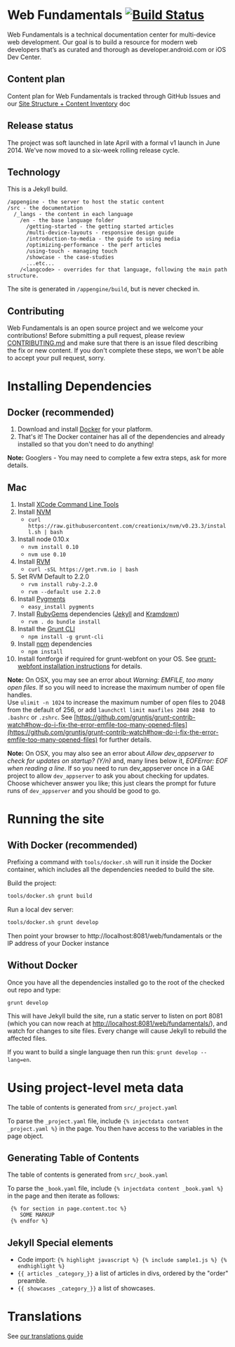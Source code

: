 Web Fundamentals [![Build Status](https://travis-ci.org/google/WebFundamentals.svg?branch=master)](https://travis-ci.org/google/WebFundamentals)
================

Web Fundamentals is a technical documentation center for multi-device web
development.  Our goal is to build a resource for modern web developers
that’s as curated and thorough as developer.android.com or iOS Dev Center.

Content plan
------------
Content plan for Web Fundamentals is tracked through GitHub Issues and our [Site Structure + Content Inventory](http://goo.gl/nWDD0M) doc


Release status
--------------

The project was soft launched in late April with a formal v1 launch in June 2014.  We've now moved to a six-week rolling release cycle.

Technology
----------

This is a Jekyll build.

```
/appengine - the server to host the static content
/src - the documentation
  /_langs - the content in each language
    /en - the base language folder
      /getting-started - the getting started articles
      /multi-device-layouts - responsive design guide
      /introduction-to-media - the guide to using media
      /optimizing-performance - the perf articles
      /using-touch - managing touch
      /showcase - the case-studies
      ...etc...
    /<langcode> - overrides for that language, following the main path structure.
```

The site is generated in `/appengine/build`, but is never checked in.


Contributing
------------

Web Fundamentals is an open source project and we welcome your contributions!
Before submitting a pull request, please review [CONTRIBUTING.md](CONTRIBUTING.md)
and make sure that there is an issue filed describing the fix or new content.
If you don't complete these steps, we won't be able to accept your pull request, sorry.


Installing Dependencies
=======================

Docker (recommended)
--------------------
1. Download and install [Docker](https://docs.docker.com/installation/) for your platform.
1. That's it! The Docker container has all of the dependencies and already installed so that you don't need to do anything!

**Note:** Googlers - You may need to complete a few extra steps, ask for more details. 


Mac
---

1. Install [XCode Command Line Tools](https://developer.apple.com/xcode/downloads/)
1. Install [NVM](https://github.com/creationix/nvm)
    * `curl https://raw.githubusercontent.com/creationix/nvm/v0.23.3/install.sh | bash`
1. Install node 0.10.x
    * `nvm install 0.10`
    * `nvm use 0.10`
1. Install [RVM](https://rvm.io/rubies/default)
    * `curl -sSL https://get.rvm.io | bash`
1. Set RVM Default to 2.2.0
    * `rvm install ruby-2.2.0`
    * `rvm --default use 2.2.0`
1. Install [Pygments](http://pygments.org/)
    * `easy_install pygments`
1. Install [RubyGems](https://rubygems.org/) dependencies ([Jekyll](http://jekyllrb.com/) and [Kramdown](http://kramdown.gettalong.org/))
    * `rvm . do bundle install`
1. Install the [Grunt CLI](http://gruntjs.com/)
    * `npm install -g grunt-cli`
1. Install [npm](https://www.npmjs.org) dependencies
    * `npm install`
1. Install fontforge if required for grunt-webfont on your OS.  See [grunt-webfont installation instructions](https://github.com/sapegin/grunt-webfont/blob/master/Readme.md#installation) for details.

**Note:** On OSX, you may see an error about *Warning: EMFILE, too many open files*. 
If so you will need to increase the maximum number of open file handles.  
Use `ulimit -n 1024` to increase the maximum number of open files to 2048 from 
the default of 256, or add `launchctl limit maxfiles 2048 2048 ` to `.bashrc` 
or `.zshrc`. See [https://github.com/gruntjs/grunt-contrib-watch#how-do-i-fix-the-error-emfile-too-many-opened-files](https://github.com/gruntjs/grunt-contrib-watch#how-do-i-fix-the-error-emfile-too-many-opened-files)
for further details.

**Note:** On OSX, you may also see an error about *Allow dev_appserver to check 
for updates on startup? (Y/n)* and, many lines below it, *EOFError: EOF when 
reading a line*. If so you need to run dev_appserver once in a GAE project to 
allow `dev_appserver` to ask you about checking for updates. Choose whichever 
answer you like; this just clears the prompt for future runs of `dev_appserver`
and you should be good to go.


Running the site
================

With Docker (recommended)
-------------------------

Prefixing a command with `tools/docker.sh` will run it inside the Docker container,
which includes all the dependencies needed to build the site.


Build the project:

```sh
tools/docker.sh grunt build
```

Run a local dev server:

```sh
tools/docker.sh grunt develop
```
Then point your browser to http://localhost:8081/web/fundamentals or the
IP address of your Docker instance


Without Docker
--------------

Once you have all the dependencies installed go to the root of the checked out repo and type:

```
grunt develop
```

This will have Jekyll build the site, run a static server to listen on 
port 8081 (which you can now reach at 
[http://localhost:8081/web/fundamentals/](http://localhost:8081/web/fundamentals/)), 
and watch for changes to site files. Every change will cause Jekyll to rebuild 
the affected files.

If you want to build a single language then run this: `grunt develop --lang=en`.



Using project-level meta data
=============================

The table of contents is generated from `src/_project.yaml`

To parse the `_project.yaml` file, include `{% injectdata content _project.yaml %}` in the page. You then have access to the variables in the page object.


Generating Table of Contents
----------------------------

The table of contents is generated from `src/_book.yaml`

To parse the `_book.yaml` file, include `{% injectdata content _book.yaml %}` in the page and then iterate as follows:

     {% for section in page.content.toc %}
        SOME MARKUP
     {% endfor %}

Jekyll Special elements
-----------------------

* Code import: `{% highlight javascript %} {% include sample1.js %} {% endhighlight %}`
* `{{ articles _category_}}` a list of articles in divs, ordered by the "order" preamble.
* `{{ showcases _category_}}` a list of showcases.


Translations
============

See [our translations guide](TRANSLATION.md)

